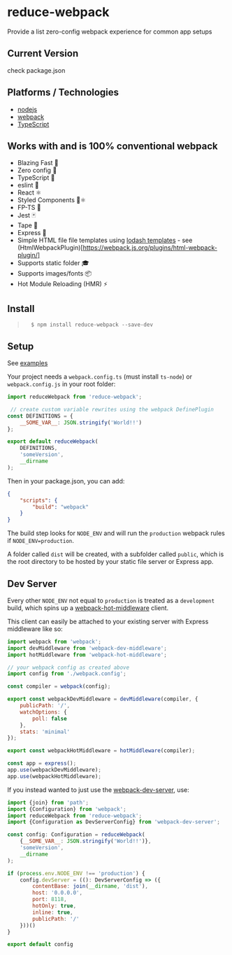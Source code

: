# reduce-webpack
Provide a list zero-config webpack experience for common app setups

## Current Version
check package.json

## Platforms / Technologies
* [nodejs](https://nodejs.org/)
* [webpack](https://webpack.js.org/)
* [TypeScript](https://typescriptlang.org/)

## Works with and is 100% conventional webpack
- Blazing Fast 🚀
- Zero config 📄
- TypeScript 💜
- eslint 🤝
- React ⚛️
- Styled Components 💼⚛️
- FP-TS 💼
- Jest 🃏
- Tape 💼
- Express 💼
- Simple HTML file file templates using [lodash templates](https://lodash.com/docs#template) - see (HtmlWebpackPlugin)[https://webpack.js.org/plugins/html-webpack-plugin/]
- Supports static folder 🎓
- Supports images/fonts 📦
- Hot Module Reloading (HMR) ⚡

## Install
>       $ npm install reduce-webpack --save-dev


## Setup
See [examples](./examples)

Your project needs a `webpack.config.ts` (must install `ts-node`) or `webpack.config.js` in your root folder:
```javascript
import reduceWebpack from 'reduce-webpack';

 // create custom variable rewrites using the webpack DefinePlugin
const DEFINITIONS = {
	__SOME_VAR__: JSON.stringify('World!!')
};

export default reduceWebpack(
	DEFINITIONS,
	'someVersion',
	__dirname
);
```

Then in your package.json, you can add:
```JSON
{
	"scripts": {
		"build": "webpack"
	}
}
```

The build step looks for `NODE_ENV` and will run the `production` webpack rules if `NODE_ENV=production`.

A folder called `dist` will be created, with a subfolder called `public`, which is the root directory to be hosted by your static file server or Express app.

## Dev Server
Every other `NODE_ENV` not equal to `production` is treated as a `development` build, which spins up a [webpack-hot-middleware](https://github.com/webpack-contrib/webpack-hot-middleware) client.

This client can easily be attached to your existing server with Express middleware like so:
```javascript
import webpack from 'webpack';
import devMiddleware from 'webpack-dev-middleware';
import hotMiddleware from 'webpack-hot-middleware';

// your webpack config as created above
import config from './webpack.config';

const compiler = webpack(config);

export const webpackDevMiddleware = devMiddleware(compiler, {
	publicPath: '/',
	watchOptions: {
		poll: false
	},
	stats: 'minimal'
});

export const webpackHotMiddleware = hotMiddleware(compiler);

const app = express();
app.use(webpackDevMiddleware);
app.use(webpackHotMiddleware);
```

If you instead wanted to just use the [webpack-dev-server](), use:
```javascript
import {join} from 'path';
import {Configuration} from 'webpack';
import reduceWebpack from 'reduce-webpack';
import {Configuration as DevServerConfig} from 'webpack-dev-server';

const config: Configuration = reduceWebpack(
	{__SOME_VAR__: JSON.stringify('World!!')},
	'someVersion',
	__dirname
);

if (process.env.NODE_ENV !== 'production') {
	config.devServer = ((): DevServerConfig => ({
		contentBase: join(__dirname, 'dist'),
		host: '0.0.0.0',
		port: 8118,
		hotOnly: true,
		inline: true,
		publicPath: '/'
	}))()
}

export default config
```
